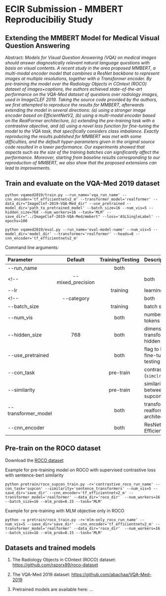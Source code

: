 # ECIR Submission - MMBERT Reproducibiliy Study

## Extending the MMBERT Model for Medical Visual Question Answering

Abstract: *Models for Visual Question Answering (VQA) on medical images should answer diagnostically relevant natural language questions with basis on visual contents. A recent study in the area proposed MMBERT, a multi-modal encoder model that combines a ResNet backbone to represent images at multiple resolutions, together with a Transformer encoder. By pre-training the model over the Radiology Objects in COntext (ROCO) dataset of images+captions, the authors achieved state-of-the-art performance on the VQA-Med dataset of questions over radiology images, used in ImageCLEF 2019. Taking the source code provided by the authors, we first attempted to reproduce the results for MMBERT, afterwards extending the model in several directions: (a) using a stronger image encoder based on EfficientNetV2, (b) using a multi-modal encoder based on the RealFormer architecture, (c) extending the pre-training task with a contrastive objective, and (d) using a novel loss function for fine-tuning the model to the VQA task, that specifically considers class imbalance. Exactly reproducing the results published for MMBERT was met with some difficulties, and the default hyper-parameters given in the original source code resulted in a lower performance. Our experiments showed that aspects such as the size of the training batches can significantly affect the performance. Moreover, starting from baseline results corresponding to our reproduction of MMBERT, we also show that the proposed extensions can lead to improvements.*

## Train and evaluate on the VQA-Med 2019 dataset

```
python vqamed2019/train.py --run_name='vqa_run_name' --cnn_encoder='tf_efficientnetv2_m' --transformer_model='realformer' --data_dir="ImageClef-2019-VQA-Med_dir" --use_pretrained --model_dir='path_to_pretrained_model' --batch_size=16 --num_vis=5 --hidden_size=768 --num_workers=16 --task='MLM' --save_dir="../ImageClef-2019-VQA-Med/mmbert" --loss='ASLSingleLabel' --epochs=100
```

```
python vqamed2019/eval.py --run_name='eval-model-name' --num_vis=5 --model_dir='model_dir' --transformer='realformer' --heads=8 --cnn_encoder='tf_efficientnetv2_m'
```



Command line arguments: 

| Parameter                 | Default       | Training/Testing       | Description   |	
| :------------------------ |:-------------:|:----------------------:| :-------------|
| --run_name        	      |	              | both                   | 
<!--| --mixed_precision         |               | both                   | use mixed-precision operations -->
| --lr              	      |	 	            | training               | learning rate
<!--| --category      		      |    	          | both                   | category of questions to consider -->
| --batch_size     		      |    	          | training                 | batch size 
| --num_vis        		      |   	          | both                     | number of visual tokens 
| --hidden_size        		  |  768          | both                     | dimensionality for the transformer/realformer hidden states 
| --use_pretrained        	|   	          | both                     | flag to load model in fine-tuning and testing
| --con_task                |   	          | pre-train                | contrastive learn task (```simclr``` or ```supcon```)
| --similarity              |   	          | pre-train                | similarity measure between captions for supcon
| --transformer_model       |   	          | both                     | transformer or realformer architecture
| --cnn_encoder             |   	          | both                     | ResNet152 or EfficientNetV2

## Pre-train on the ROCO dataset

Download the [ROCO dataset](https://www.kaggle.com/virajbagal/roco-dataset)

Example for pre-training model on ROCO with supervised contrastive loss with sentence-bert similarity
```
python pretrain/roco_supcon_train.py -r='contrastive_roco_run_name' --con_task='supcon' --similarity='sentence_transformers' --num_vis=5 --save_dir='save_dir' --cnn_encoder='tf_efficientnetv2_m' --transformer_model='realformer' --data_dir='roco_dir'  --num_workers=16 --batch_size=16 --mlm_prob=0.15 --task='MLM'
```

Example for pre-training with MLM objective only in ROCO

```
python -u pretrain/roco_train.py -r='mlm-only_roco_run_name' --num_vis=5 --save_dir='save_dir' --cnn_encoder='tf_efficientnetv2_m' --transformer_model='realformer' --data_dir='roco_dir'  --num_workers=16 --batch_size=16 --mlm_prob=0.15 --task='MLM'
```

## Datasets and trained models

1) The Radiology Objects in COntext (ROCO) dataset: https://github.com/razorx89/roco-dataset 

2) The VQA-Med 2019 dataset: https://github.com/abachaa/VQA-Med-2019

3) Pretrained models are available here: ...  

